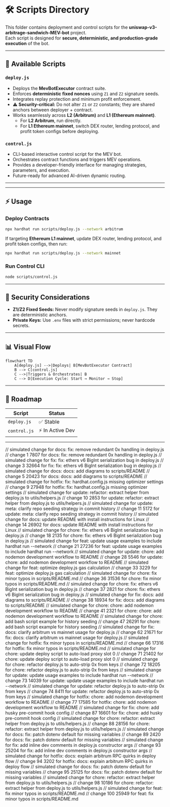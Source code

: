 # 🛠️ Scripts Directory

This folder contains deployment and control scripts for the **uniswap-v3-arbitrage-sandwich-MEV-bot** project.  
Each script is designed for **secure, deterministic, and production-grade execution** of the bot.  

---

## 📑 Available Scripts

### `deploy.js`
- Deploys the **MevBotExecutor** contract suite.  
- Enforces **deterministic fixed nonces** using `Z1` and `Z2` signature seeds.  
- Integrates replay protection and minimum profit enforcement.  
- ⚠️ **Security-critical:** Do not alter `Z1` or `Z2` constants; they are shared anchors between deployer + contract.  
- Works seamlessly across **L2 (Arbitrum)** and **L1 (Ethereum mainnet)**.  
  - For **L2 Arbitrum**, run directly.  
  - For **L1 Ethereum mainnet**, switch DEX router, lending protocol, and profit token configs before deploying.  

### `control.js`
- CLI-based interactive control script for the MEV bot.  
- Orchestrates contract functions and triggers MEV operations.  
- Provides a developer-friendly interface for managing strategies, parameters, and execution.  
- Future-ready for advanced AI-driven dynamic routing. 

---

---

## ⚡ Usage

### Deploy Contracts  
```bash
npx hardhat run scripts/deploy.js --network arbitrum
```

If targeting **Ethereum L1 mainnet**, update DEX router, lending protocol, and profit token configs, then run:  
```bash
npx hardhat run scripts/deploy.js --network mainnet
```

### Run Control CLI  
```bash
node scripts/control.js
```

---

## 🔐 Security Considerations

* **Z1/Z2 Fixed Seeds:** Never modify signature seeds in `deploy.js`. They are deterministic anchors.
* **Private Keys:** Use `.env` files with strict permissions; never hardcode secrets.

---

## 📊 Visual Flow

```mermaid
flowchart TD
    A[deploy.js] -->|Deploys| B[MevBotExecutor Contract]
    B --> C[control.js]
    C -->|Triggers & Orchestrates| B
    C --> D[Execution Cycle: Start → Monitor → Stop]
```

---

## 📌 Roadmap

| Script       | Status       |
| ------------ | ------------ |
| `deploy.js`  | ✅ Stable     |
| `control.js` | ⚡ In Active Dev |

---
// simulated change for docs: fix: remove redundant 0x handling in deploy.js
// change 1 7807 for docs: fix: remove redundant 0x handling in deploy.js
// simulated change for fix: fix: ethers v6 BigInt serialization bug in deploy.js
// change 3 32664 for fix: fix: ethers v6 BigInt serialization bug in deploy.js
// simulated change for docs: docs: add diagrams to scripts/README
// change 5 20423 for docs: docs: add diagrams to scripts/README
// simulated change for hotfix: fix: hardhat.config.js missing optimizer settings
// change 9 27948 for hotfix: fix: hardhat.config.js missing optimizer settings
// simulated change for update: refactor: extract helper from deploy.js to utils/helpers.js
// change 10 2853 for update: refactor: extract helper from deploy.js to utils/helpers.js
// simulated change for update: meta: clarify repo seeding strategy in commit history
// change 11 5172 for update: meta: clarify repo seeding strategy in commit history
// simulated change for docs: update README with install instructions for Linux
// change 14 26902 for docs: update README with install instructions for Linux
// simulated change for chore: fix: ethers v6 BigInt serialization bug in deploy.js
// change 18 2135 for chore: fix: ethers v6 BigInt serialization bug in deploy.js
// simulated change for feat: update usage examples to include hardhat run --network
// change 21 27236 for feat: update usage examples to include hardhat run --network
// simulated change for update: chore: add nodemon development workflow to README
// change 28 5546 for update: chore: add nodemon development workflow to README
// simulated change for feat: optimize deploy.js gas calculation
// change 33 3229 for feat: optimize deploy.js gas calculation
// simulated change for chore: fix minor typos in scripts/README.md
// change 36 31536 for chore: fix minor typos in scripts/README.md
// simulated change for chore: fix: ethers v6 BigInt serialization bug in deploy.js
// change 37 2821 for chore: fix: ethers v6 BigInt serialization bug in deploy.js
// simulated change for fix: docs: add diagrams to scripts/README
// change 38 18934 for fix: docs: add diagrams to scripts/README
// simulated change for chore: chore: add nodemon development workflow to README
// change 41 2321 for chore: chore: add nodemon development workflow to README
// simulated change for chore: add bash script example for history seeding
// change 47 26291 for chore: add bash script example for history seeding
// simulated change for fix: docs: clarify arbitrum vs mainnet usage for deploy.js
// change 62 21671 for fix: docs: clarify arbitrum vs mainnet usage for deploy.js
// simulated change for hotfix: fix minor typos in scripts/README.md
// change 66 17316 for hotfix: fix minor typos in scripts/README.md
// simulated change for chore: update deploy script to auto-load proxy slot 0
// change 71 21402 for chore: update deploy script to auto-load proxy slot 0
// simulated change for chore: refactor deploy.js to auto-strip 0x from keys
// change 72 18205 for chore: refactor deploy.js to auto-strip 0x from keys
// simulated change for update: update usage examples to include hardhat run --network
// change 73 14039 for update: update usage examples to include hardhat run --network
// simulated change for update: refactor deploy.js to auto-strip 0x from keys
// change 74 8411 for update: refactor deploy.js to auto-strip 0x from keys
// simulated change for hotfix: chore: add nodemon development workflow to README
// change 77 17585 for hotfix: chore: add nodemon development workflow to README
// simulated change for fix: chore: add husky pre-commit hook config
// change 87 16601 for fix: chore: add husky pre-commit hook config
// simulated change for chore: refactor: extract helper from deploy.js to utils/helpers.js
// change 88 28156 for chore: refactor: extract helper from deploy.js to utils/helpers.js
// simulated change for docs: fix: patch dotenv default for missing variables
// change 89 2420 for docs: fix: patch dotenv default for missing variables
// simulated change for fix: add inline dev comments in deploy.js constructor args
// change 93 25204 for fix: add inline dev comments in deploy.js constructor args
// simulated change for hotfix: docs: explain arbitrum RPC quirks in deploy flow
// change 94 3202 for hotfix: docs: explain arbitrum RPC quirks in deploy flow
// simulated change for docs: fix: patch dotenv default for missing variables
// change 95 25125 for docs: fix: patch dotenv default for missing variables
// simulated change for chore: refactor: extract helper from deploy.js to utils/helpers.js
// change 98 10186 for chore: refactor: extract helper from deploy.js to utils/helpers.js
// simulated change for feat: fix minor typos in scripts/README.md
// change 100 25949 for feat: fix minor typos in scripts/README.md
